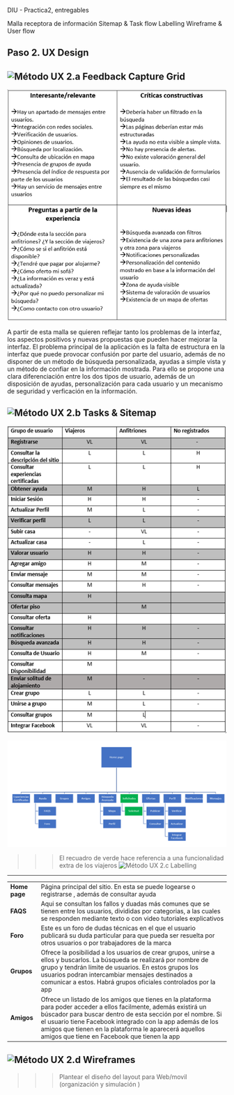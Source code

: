 DIU - Practica2, entregables

Malla receptora de información 
Sitemap & Task flow 
Labelling 
Wireframe & User flow 
## Paso 2. UX Design  


![Método UX](../img/feedback-capture-grid.png) 2.a Feedback Capture Grid
----


 ![feedback grid](https://github.com/migueg/DIU20/blob/master/P2/Feedbackgrid.PNG)
  
  
 A partir de esta malla se quieren reflejar tanto los problemas de la interfaz, los aspectos positivos 
 y nuevas propuestas que pueden hacer mejorar la interfaz. El problema principal de la aplicación es la 
 falta de estructura en la interfaz que puede provocar confusión por parte del usuario, además de no disponer
 de un método de búsqueda personalizada, ayudas a simple vista y un método de confiar en la información mostrada.
 Para ello se propone una clara diferenciación entre los dos tipos de usuario, además de un disposición de ayudas, 
 personalización para cada usuario y un mecanismo de seguridad y verficación en la información.


![Método UX](../img/Sitemap.png) 2.b Tasks & Sitemap 
-----
![usertaskmatrix](https://github.com/migueg/DIU20/blob/master/P2/UserTaskmatrix.PNG)

![sitemap](https://github.com/migueg/DIU20/blob/master/P2/sitemap.PNG)
>>>El recuadro de verde hace referencia a una funcionalidad extra de los viajeros
![Método UX](../img/labelling.png) 2.c Labelling 
----
|   |   |
|---|---|
| **Home page**                  | Página principal del sitio. En esta se puede logearse o registrarse , además de consultar ayuda  |
| **FAQS**                       | Aqui se consultan los fallos y duadas más comunes que se tienen entre los usuarios, divididas por categorias, a las cuales se responden mediante texto o con video tutoriales explicativos  |
| **Foro**                       | Este es un foro de dudas técnicas en el que el usuario publicará su duda particular para que pueda ser resuelta por otros usuarios o por trabajadores de la marca   |
| **Grupos**                     | Ofrece la posibilidad a los usuarios de crear grupos, unirse a ellos y buscarlos. La búsqueda se realizará por nombre de grupo y tendrán límite de usuarios. En estos grupos los usuarios podran intercambiar mensajes destinados a comunicar a estos. Habrá grupos oficiales controlados por la app   |
| **Amigos**                     |  Ofrece un listado de los amigos que tienes en la plataforma para poder acceder a ellos facilmente, además existirá un búscador para buscar dentro de esta sección por el nombre. Si el usuario tiene Facebook integrado con la app además de los amigos que tienen en la plataforma le aparecerá aquellos amigos que tiene en Facebook que tienen la app |

![Método UX](../img/Wireframes.png) 2.d Wireframes
-----

>>> Plantear el  diseño del layout para Web/movil (organización y simulación ) 

